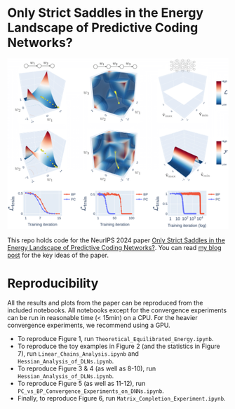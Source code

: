 # Only Strict Saddles in the Energy Landscape of Predictive Coding Networks?

![](https://github.com/francesco-innocenti/pc-saddles/blob/main/origin_saddle_toy_models.png)

This repo holds code for the NeurIPS 2024 paper [Only Strict Saddles in the Energy Landscape of Predictive Coding Networks?](https://arxiv.org/abs/2408.11979). 
You can read [my blog post](https://francesco-innocenti.github.io/posts/2024/10/01/The-Energy-Landscape-of-Predictive-Coding-Networks/) for the key ideas of the paper. 

# Reproducibility

All the results and plots from the paper can be reproduced from the included notebooks. All notebooks except for the convergence experiments can be run in reasonable time (< 15min) on a CPU. For the heavier convergence experiments, we recommend using a GPU.

* To reproduce Figure 1, run `Theoretical_Equilibrated_Energy.ipynb`.
* To reproduce the toy examples in Figure 2 (and the statistics in Figure 7), run `Linear_Chains_Analysis.ipynb` and `Hessian_Analysis_of_DLNs.ipynb`.
* To reproduce Figure 3 & 4 (as well as 8-10), run `Hessian_Analysis_of_DLNs.ipynb`.
* To reproduce Figure 5 (as well as 11-12), run `PC_vs_BP_Convergence_Experiments_on_DNNs.ipynb`.
* Finally, to reproduce Figure 6, run `Matrix_Completion_Experiment.ipynb`.
